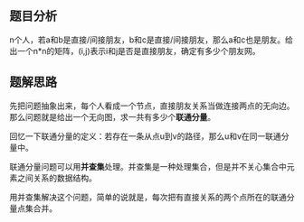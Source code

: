 ## 题目分析

n个人，若a和b是直接/间接朋友，b和c是直接/间接朋友，那么a和c也是朋友。给出一个n*n的矩阵，(i,j)表示i和j是否是直接朋友，确定有多少个朋友网。

## 题解思路

先把问题抽象出来，每个人看成一个节点，直接朋友关系当做连接两点的无向边。那么问题就是给出一个无向图，求一共有多少个**联通分量**。

回忆一下联通分量的定义：若存在一条从点u到v的路径，那么u和v在同一联通分量中。

联通分量问题可以用**并查集**处理。并查集是一种处理集合，但是并不关心集合中元素之间关系的数据结构。

用并查集解决这个问题，简单的说就是，每次把有直接关系的两个点所在的联通分量点集合并。

